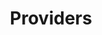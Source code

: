 ---
templateKey: 'generic-page'
slug: providers
title: Providers
indicatorColor: '#A55EEA'
iconName: 'user-md'
banner: '../../img/providers.jpg'
magnets: 
    - plans
    - compliance
    - about-us
    - contact-us
---